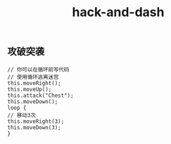 ﻿---
layout: default
title: hack-and-dash
---
## 攻破突袭
```
// 你可以在循环前写代码
// 使用循环逃离迷宫
this.moveRight();
this.moveUp();
this.attack("Chest");
this.moveDown();
loop {
// 移动3次
this.moveRight(3);
this.moveDown(3); 
}
```
